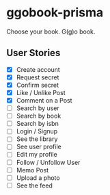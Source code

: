 # ggobook-prisma

Choose your book. G(g)o book.

## User Stories

- [x] Create account
- [x] Request secret
- [x] Confirm secret
- [x] Like / Unlike Post
- [x] Comment on a Post
- [ ] Search by user
- [ ] Search by book
- [ ] Search by isbn
- [ ] Login / Signup
- [ ] See the library
- [ ] See user profile
- [ ] Edit my profile
- [ ] Follow / Unfollow User
- [ ] Memo Post
- [ ] Upload a photo
- [ ] See the feed
